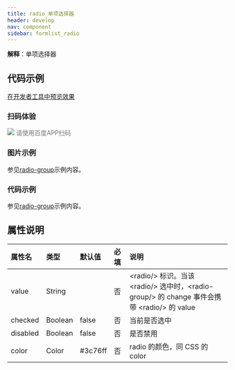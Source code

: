 ```yaml
---
title: radio 单项选择器
header: develop
nav: component
sidebar: formlist_radio
---
```


 

**解释**：单项选择器


## 代码示例

<a href="swanide://fragment/6dc54341c633a725d9f11a6b5463ce791576147477149" title="在开发者工具中预览效果" target="_self">在开发者工具中预览效果</a>

### 扫码体验

<div class='scan-code-container'>
    <img src="https://b.bdstatic.com/miniapp/assets/images/doc_demo/radio.png" class="demo-qrcode-image" />
    <font color=#777 12px>请使用百度APP扫码</font>
</div>

###  图片示例 

参见[radio-group](https://smartprogram.baidu.com/docs/develop/component/formlist_radio-group/)示例内容。

###  代码示例 

参见[radio-group](https://smartprogram.baidu.com/docs/develop/component/formlist_radio-group/)示例内容。

##  属性说明 

| 属性名 | 类型 | 默认值 | 必填 | 说明 |
| :---- | :---- | :---- | :---- | :---- |
| value | String | &nbsp; | 否 | &lt;radio/&gt; 标识。当该 &lt;radio/&gt; 选中时，&lt;radio-group/&gt; 的 change 事件会携带 &lt;radio/&gt; 的 value |
| checked | Boolean | false | 否 |当前是否选中 |
| disabled | Boolean | false | 否 |是否禁用 |
| color | Color | #3c76ff| 否 | radio 的颜色，同 CSS 的 color |
